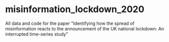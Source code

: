 # misinformation_lockdown_2020
All data and code for the paper "Identifying how the spread of misinformation reacts to the announcement of the UK national lockdown: An interrupted time-series study"
